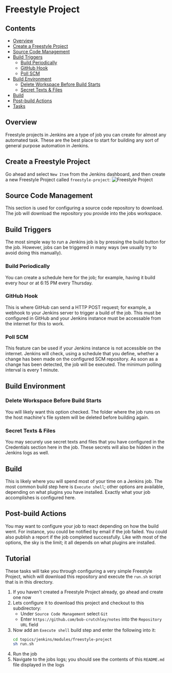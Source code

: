 # Freestyle Project



<!--TOC_START-->
## Contents
- [Overview](#overview)
- [Create a Freestyle Project](#create-a-freestyle-project)
- [Source Code Management](#source-code-management)
- [Build Triggers](#build-triggers)
	- [Build Periodically](#build-periodically)
	- [GitHub Hook](#github-hook)
	- [Poll SCM](#poll-scm)
- [Build Environment](#build-environment)
	- [Delete Workspace Before Build Starts](#delete-workspace-before-build-starts)
	- [Secret Texts & Files](#secret-texts--files)
- [Build](#build)
- [Post-build Actions](#postbuild-actions)
- [Tasks](#tasks)

<!--TOC_END-->
## Overview
Freestyle projects in Jenkins are a type of job you can create for almost any automated task.
These are the best place to start for building any sort of general purpose automation in Jenkins.

## Create a Freestyle Project
Go ahead and select `New Item` from the Jenkins dashboard, and then create a new Freestyle Project called `freestyle-project`:
![Freestyle Project](https://i.imgur.com/qGGXAKX.png)

## Source Code Management
This section is used for configuring a source code repository to download.
The job will download the repository you provide into the jobs workspace.

## Build Triggers
The most simple way to run a Jenkins job is by pressing the build button for the job.
However, jobs can be triggered in many ways (we usually try to avoid doing this manually).

### Build Periodically
You can create a schedule here for the job; for example, having it build every hour or at 6:15 PM every Thursday.

### GitHub Hook
This is where GitHub can send a HTTP POST request; for example, a webhook to your Jenkins server to trigger a build of the job.
This must be configured in GitHub and your Jenkins instance must be accessable from the internet for this to work.

### Poll SCM
This feature can be used if your Jenkins instance is not accessible on the internet.
Jenkins will check, using a schedule that you define, whether a change has been made on the configured SCM repository.
As soon as a change has been detected, the job will be executed.
The minimum polling interval is every 1 minute.

## Build Environment

### Delete Workspace Before Build Starts
You will likely want this option checked.
The folder where the job runs on the host machine's file system will be deleted before building again.

### Secret Texts & Files
You may securely use secret texts and files that you have configured in the Credentials section here in the job.
These secrets will also be hidden in the Jenkins logs as well.

## Build
This is likely where you will spend most of your time on a Jenkins job.
The most common build step here is `Execute shell`; other options are available, depending on what plugins you have installed.
Exactly what your job accomplishes is configured here.

## Post-build Actions
You may want to configure your job to react depending on how the build went.
For instance, you could be notified by email if the job failed.
You could also publish a report if the job completed successfully.
Like with most of the options, the sky is the limit; it all depends on what plugins are installed.

## Tutorial
These tasks will take you through configuring a very simple Freestyle Project, which will download this repository and execute the `run.sh` script that is in this directory.
1. If you haven't created a Freestyle Project already, go ahead and create one now
2. Lets configure it to download this project and checkout to this subdirectory:
    - Under `Source Code Management` select `Git`
    - Enter `https://github.com/bob-crutchley/notes` into the `Repository URL` field
3. Now add an `Execute shell` build step and enter the following into it:
    ```bash
    cd topics/jenkins/modules/freestyle-project
    sh run.sh
    ```
4. Run the job
5. Navigate to the jobs logs; you should see the contents of this `README.md` file displayed in the logs
